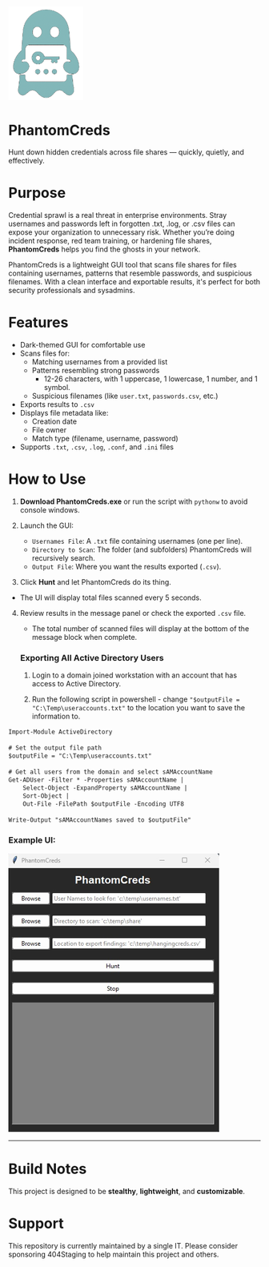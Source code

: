 
<img src="./Media/PhantomCreds_logo.png" alt="PhantomCreds Logo" width="150"/>

# PhantomCreds



Hunt down hidden credentials across file shares — quickly, quietly, and effectively.

# Purpose

Credential sprawl is a real threat in enterprise environments. Stray usernames and passwords left in forgotten .txt, .log, or .csv files can expose your organization to unnecessary risk. Whether you’re doing incident response, red team training, or hardening file shares, **PhantomCreds** helps you find the ghosts in your network.

PhantomCreds is a lightweight GUI tool that scans file shares for files containing usernames, patterns that resemble passwords, and suspicious filenames. With a clean interface and exportable results, it's perfect for both security professionals and sysadmins.

# Features

- Dark-themed GUI for comfortable use
- Scans files for:
  - Matching usernames from a provided list
  - Patterns resembling strong passwords
    - 12-26 characters, with 1 uppercase, 1 lowercase, 1 number, and 1 symbol.
  - Suspicious filenames (like `user.txt`, `passwords.csv`, etc.)
- Exports results to `.csv`
- Displays file metadata like:
  - Creation date
  - File owner
  - Match type (filename, username, password)
- Supports `.txt`, `.csv`, `.log`, `.conf`, and `.ini` files

# How to Use

1. **Download PhantomCreds.exe** or run the script with `pythonw` to avoid console windows.
2. Launch the GUI:
   - `Usernames File`: A `.txt` file containing usernames (one per line).
   - `Directory to Scan`: The folder (and subfolders) PhantomCreds will recursively search.
   - `Output File`: Where you want the results exported (`.csv`).

3. Click **Hunt** and let PhantomCreds do its thing.
  - The UI will display total files scanned every 5 seconds.

4. Review results in the message panel or check the exported `.csv` file.
    - The total number of scanned files will display at the bottom of the message block when complete.


   ### Exporting All Active Directory Users

      1. Login to a domain joined workstation with an account that has access to Active Directory.

      2. Run the following script in powershell
        - change  ```"$outputFile = "C:\Temp\useraccounts.txt"``` to the location you want to save the information to.

``` # Import AD module (required if not running from AD PowerShell)
Import-Module ActiveDirectory

# Set the output file path
$outputFile = "C:\Temp\useraccounts.txt"

# Get all users from the domain and select sAMAccountName
Get-ADUser -Filter * -Properties sAMAccountName | 
    Select-Object -ExpandProperty sAMAccountName |
    Sort-Object |
    Out-File -FilePath $outputFile -Encoding UTF8

Write-Output "sAMAccountNames saved to $outputFile"
```


### Example UI:

![UI](./Media/Screenshots/PhantomCreds_GUI.jpg)

---

# Build Notes

This project is designed to be **stealthy**, **lightweight**, and **customizable**.


# Support 

This repository is currently maintained by a single IT. Please consider sponsoring 404Staging to help maintain this project and others.

